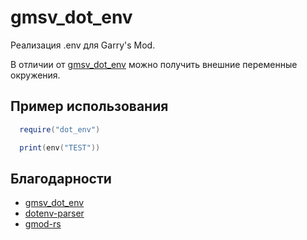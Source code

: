 # gmsv_dot_env

Реализация .env для Garry's Mod.

В отличии от [gmsv_dot_env](https://github.com/owainjones74/gmsv_dot_env) можно получить внешние переменные окружения.

## Пример использования

```lua
  require("dot_env")

  print(env("TEST"))
```

## Благодарности

- [gmsv_dot_env](https://github.com/owainjones74/gmsv_dot_env)
- [dotenv-parser](https://github.com/rubik/dotenv-parser)
- [gmod-rs](https://github.com/WilliamVenner/gmod-rs)
